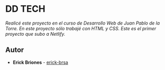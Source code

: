 # DD TECH

_Realicé este proyecto en el curso de Desarrollo Web de Juan Pablo de la Torre. En este proyecto sólo trabajé con HTML y CSS. Este es el primer proyecto que subo a Netlify._

## Autor

* **Erick Briones** - [erick-brsa](https://github.com/erick-brsa)